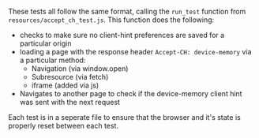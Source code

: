 These tests all follow the same format, calling the `run_test` function from
`resources/accept_ch_test.js`. This function does the following:

 * checks to make sure no client-hint preferences are saved for a particular origin
 * loading a page with the response header `Accept-CH: device-memory` via a
   particular method:
    * Navigation (via window.open)
    * Subresource (via fetch)
    * iframe (added via js)
 * Navigates to another page to check if the device-memory client hint was sent
   with the next request

Each test is in a seperate file to ensure that the browser and it's state is
properly reset between each test.
